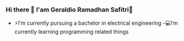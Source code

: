 ### Hi there 👋 I'am Geraldio Ramadhan Safitri👋 

- ⚡I’m currently pursuing a bachelor in electrical engineering 
-:computer:I’m currently learning programming related things
